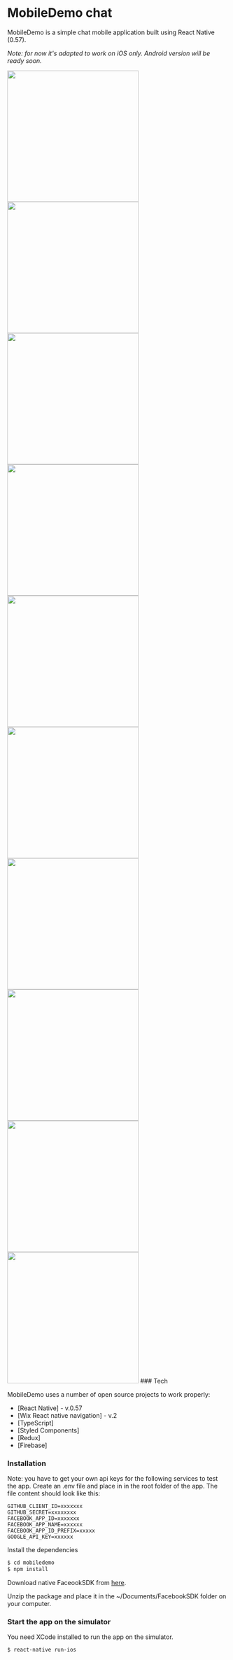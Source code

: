 # MobileDemo chat

MobileDemo is a simple chat mobile application built using React Native (0.57). 

*Note: for now it's adapted to work on iOS only. Android version will be ready soon.*

<img src="https://github.com/mikhail-angelov/mobile-demo/blob/master/screenshots/screenshot1.png" width="300"/>
<img src="https://github.com/mikhail-angelov/mobile-demo/blob/master/screenshots/screenshot2.png" width="300"/>
<img src="https://github.com/mikhail-angelov/mobile-demo/blob/master/screenshots/screenshot3.png" width="300"/>
<img src="https://github.com/mikhail-angelov/mobile-demo/blob/master/screenshots/screenshot4.png" width="300"/>
<img src="https://github.com/mikhail-angelov/mobile-demo/blob/master/screenshots/screenshot5.png" width="300"/>
<img src="https://github.com/mikhail-angelov/mobile-demo/blob/master/screenshots/screenshot6.png" width="300"/>
<img src="https://github.com/mikhail-angelov/mobile-demo/blob/master/screenshots/screenshot7.png" width="300"/>
<img src="https://github.com/mikhail-angelov/mobile-demo/blob/master/screenshots/screenshot8.png" width="300"/>
<img src="https://github.com/mikhail-angelov/mobile-demo/blob/master/screenshots/screenshot9.png" width="300"/>
<img src="https://github.com/mikhail-angelov/mobile-demo/blob/master/screenshots/screenshot10.png" width="300"/>
### Tech

MobileDemo uses a number of open source projects to work properly:

* [React Native] - v.0.57
* [Wix React native navigation] - v.2
* [TypeScript]
* [Styled Components]
* [Redux]
* [Firebase]

### Installation

Note: you have to get your own api keys for the following services to test the app. Create an .env file and place in in the root folder of the app.
The file content should look like this:
```
GITHUB_CLIENT_ID=xxxxxxx
GITHUB_SECRET=xxxxxxxx
FACEBOOK_APP_ID=xxxxxxx
FACEBOOK_APP_NAME=xxxxxx
FACEBOOK_APP_ID_PREFIX=xxxxx
GOOGLE_API_KEY=xxxxxx
```
Install the dependencies

```sh
$ cd mobiledemo
$ npm install
```
Download native FaceookSDK from [here](https://origincache.facebook.com/developers/resources/?id=facebook-ios-sdk-current.zip). 

Unzip the package and place it in the ~/Documents/FacebookSDK folder on your computer.

### Start the app on the simulator

You need XCode installed to run the app on the simulator.
```
$ react-native run-ios
```
